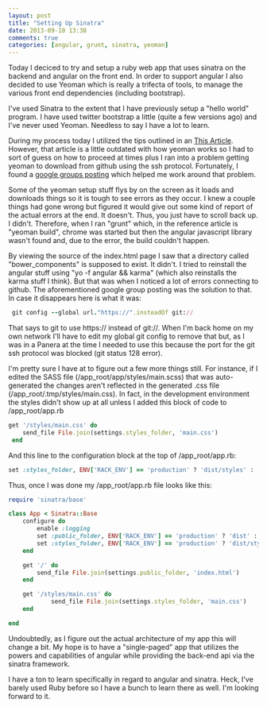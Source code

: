 ```yaml
---
layout: post
title: "Setting Up Sinatra"
date: 2013-09-10 13:38
comments: true
categories: [angular, grunt, sinatra, yeoman]
---
```

Today I deciced to try and setup a ruby web app that uses sinatra on the backend and angular on the front end. In order to support angular I also decided to use Yeoman which is really a trifecta of tools, to manage the various front end dependencies (including bootstrap).

I've used Sinatra to the extent that I have previously setup a "hello world" program. I have used twitter bootstrap a little (quite a few versions ago) and I've never used Yeoman. Needless to say I have a lot to learn.

During my process today I utilized the tips outlined in an [This Article](http://spiritmachineblog.tumblr.com/post/39064480937/a-simple-openlayers-app-with-yeoman-sinatra-mongodb). However, that article is a little outdated with how yeoman works so I had to sort of guess on how to proceed at times plus I ran into a problem getting yeoman to download from github using the ssh protocol. Fortunately, I found a [google groups posting](https://groups.google.com/forum/#!msg/yeoman-dev/SgWH0nObEb8/tmjzaLmWgJwJ) which helped me work around that problem.

Some of the yeoman setup stuff flys by on the screen as it loads and downloads things so it is tough to see errors as they occur. I knew a couple things had gone wrong but figured it would give out some kind of report of the actual errors at the end. It doesn't. Thus, you just have to scroll back up. I didn't. Therefore, when I ran "grunt" which, in the reference article is "yeoman build", chrome was started but then the angular javascript library wasn't found and, due to the error, the build couldn't happen.

By viewing the source of the index.html page I saw that a directory called "bower_components" is supposed to exist. It didn't. I tried to reinstall the angular stuff using "yo -f angular && karma" (which also reinstalls the karma stuff I think). But that was when I noticed a lot of errors connecting to github. The aforementioned google group posting was the solution to that. In case it disappears here is what it was:


```ruby
 git config --global url."https://".insteadOf git://

```


 That says to git to use https:// instead of git://. When I'm back home on my own network I'll have to edit my global git config to remove that but, as I was in a Panera at the time I needed to use this because the port for the git ssh protocol was blocked (git status 128 error).

I'm pretty sure I have at to figure out a few more things still. For instance, if I edited the SASS file (/app_root/app/styles/main.scss) that was auto-generated the changes aren't reflected in the generated .css file (/app_root/.tmp/styles/main.css). In fact, in the development environment the styles didn't show up at all unless I added this block of code to /app_root/app.rb


```ruby
get '/styles/main.css' do
	send_file File.join(settings.styles_folder, 'main.css')
 end

```


And this line to the configuration block at the top of /app_root/app.rb:


```ruby
set :styles_folder, ENV['RACK_ENV'] == 'production' ? 'dist/styles' : '.tmp/styles';

```


Thus, once I was done my /app_root/app.rb file looks like this:


```ruby
require 'sinatra/base'

class App < Sinatra::Base
	configure do
		enable :logging
		set :public_folder, ENV['RACK_ENV'] == 'production' ? 'dist' : 'app'
		set :styles_folder, ENV['RACK_ENV'] == 'production' ? 'dist/styles' : '.tmp/styles';
	end

	get '/' do
		send_file File.join(settings.public_folder, 'index.html')
	end

	get '/styles/main.css' do
			send_file File.join(settings.styles_folder, 'main.css')
	end

end

```


Undoubtedly, as I figure out the actual architecture of my app this will change a bit. My hope is to have a "single-paged" app that utilizes the powers and capabilities of angular while providing the back-end api via the sinatra framework.

I have a ton to learn specifically in regard to angular and sinatra. Heck, I've barely used Ruby before so I have a bunch to learn there as well. I'm looking forward to it.